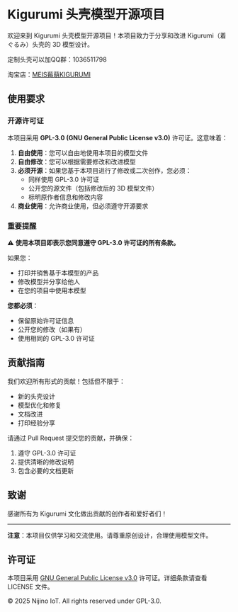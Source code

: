 # Kigurumi 头壳模型开源项目

欢迎来到 Kigurumi 头壳模型开源项目！本项目致力于分享和改进 Kigurumi（着ぐるみ）头壳的 3D 模型设计。

定制头壳可以加QQ群：1036511798

淘宝店：[MEIS莓萌KIGURUMI](https://meis.taobao.com)

## 使用要求

### 开源许可证

本项目采用 **GPL-3.0 (GNU General Public License v3.0)** 许可证。这意味着：

1. **自由使用**：您可以自由地使用本项目的模型文件
2. **自由修改**：您可以根据需要修改和改进模型
3. **必须开源**：如果您基于本项目进行了修改或二次创作，您必须：
   - 同样使用 GPL-3.0 许可证
   - 公开您的源文件（包括修改后的 3D 模型文件）
   - 标明原作者信息和修改内容
4. **商业使用**：允许商业使用，但必须遵守开源要求

### 重要提醒

⚠️ **使用本项目即表示您同意遵守 GPL-3.0 许可证的所有条款。**

如果您：
- 打印并销售基于本模型的产品
- 修改模型并分享给他人
- 在您的项目中使用本模型

**您都必须**：
- 保留原始许可证信息
- 公开您的修改（如果有）
- 使用相同的 GPL-3.0 许可证

## 贡献指南

我们欢迎所有形式的贡献！包括但不限于：
- 新的头壳设计
- 模型优化和修复
- 文档改进
- 打印经验分享

请通过 Pull Request 提交您的贡献，并确保：
1. 遵守 GPL-3.0 许可证
2. 提供清晰的修改说明
3. 包含必要的文档更新

## 致谢

感谢所有为 Kigurumi 文化做出贡献的创作者和爱好者们！

---

**注意**：本项目仅供学习和交流使用。请尊重原创设计，合理使用模型文件。

## 许可证

本项目采用 [GNU General Public License v3.0](LICENSE) 许可证。详细条款请查看 LICENSE 文件。

© 2025 Nijino IoT. All rights reserved under GPL-3.0.
